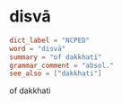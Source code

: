 # disvā

``` toml
dict_label = "NCPED"
word = "disvā"
summary = "of dakkhati"
grammar_comment = "absol."
see_also = ["dakkhati"]
```

of dakkhati

